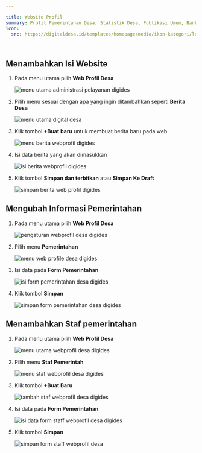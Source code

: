 ```yaml
---

title: Website Profil
summary: Profil Pemerintahan Desa, Statistik Desa, Publikasi Umum, Bank Data, Potensi dan Fasilitas Desa
icon:
  src: https://digitaldesa.id/templates/homepage/media/ikon-kategori/logo3.svg

---
```


<accordion>

## Menambahkan Isi Website

1.  Pada menu utama pilih **Web Profil Desa**
    
    ![menu utama administrasi pelayanan digides](https://digitaldesa.id/templates/homepage/media/panduan/web-profile/isi-website/menu-utama.webp)

2.  Pilih menu sesuai dengan apa yang ingin ditambahkan seperti **Berita Desa**
    
    ![menu utama digital desa](https://digitaldesa.id/templates/homepage/media/panduan/web-profile/isi-website/menu-utama.webp)

3.  Klik tombol **+Buat baru** untuk membuat berita baru pada web
    
    ![menu berita webprofil digides](https://digitaldesa.id/templates/homepage/media/panduan/web-profile/isi-website/menu-berita.webp)

4.  Isi data berita yang akan dimasukkan
    
    ![isi berita webprofil digides](https://digitaldesa.id/templates/homepage/media/panduan/web-profile/isi-website/isi-berita.webp)

5.  Klik tombol **Simpan dan terbitkan** atau **Simpan Ke Draft**
    
    ![simpan berita web profil digides](https://digitaldesa.id/templates/homepage/media/panduan/web-profile/isi-website/simpan.webp)

</accordion>
<accordion>

## Mengubah Informasi Pemerintahan

1.  Pada menu utama pilih **Web Profil Desa**
    
    ![pengaturan webprofil desa digides](https://digitaldesa.id/templates/homepage/media/panduan/web-profile/info-pemerintahan/masuk-pengaturan-web-2.webp)

2.  Pilih menu **Pemerintahan**
    
    ![menu web profile desa digides](https://digitaldesa.id/templates/homepage/media/panduan/web-profile/info-pemerintahan/menu-web-profile.webp)

3.  Isi data pada **Form Pemerintahan**
    
    ![isi form pemerintahan desa digides](https://digitaldesa.id/templates/homepage/media/panduan/web-profile/info-pemerintahan/isi-pemerintahan.webp)

4.  Klik tombol **Simpan**
    
    ![simpan form pemerintahan desa digides](https://digitaldesa.id/templates/homepage/media/panduan/web-profile/info-pemerintahan/simpan.webp)

</accordion>
<accordion>

## Menambahkan Staf pemerintahan

1.  Pada menu utama pilih **Web Profil Desa**
    
    ![menu utama webprofil desa digides](https://digitaldesa.id/templates/homepage/media/panduan/web-profile/isi-website/menu-utama.webp)

2.  Pilih menu **Staf Pemerintah**
    
    ![menu staf webprofil desa digides](https://digitaldesa.id/templates/homepage/media/panduan/web-profile/tambah-staf/menu-staf.webp)

3.  Klik tombol **+Buat Baru**
    
    ![tambah staf webprofil desa digides](https://digitaldesa.id/templates/homepage/media/panduan/web-profile/tambah-staf/tambah-staf.webp)

4.  Isi data pada **Form Pemerintahan**
    
    ![isi data form staff webprofil desa digides](https://digitaldesa.id/templates/homepage/media/panduan/web-profile/tambah-staf/form-staf.webp)

5.  Klik tombol **Simpan**
    
    ![simpan form staff webprofil desa](https://digitaldesa.id/templates/homepage/media/panduan/web-profile/tambah-staf/simpan.webp)

</accordion>